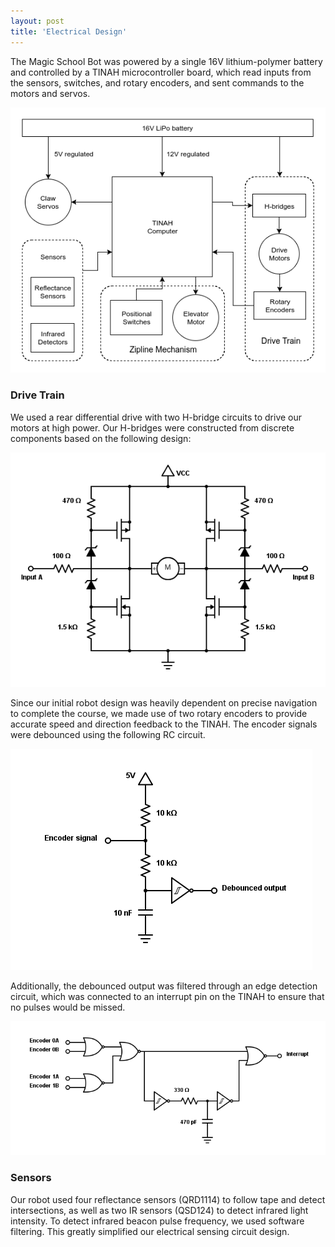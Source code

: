 ```yaml
---
layout: post
title: 'Electrical Design'
---
```


The Magic School Bot was powered by a single 16V lithium-polymer battery and controlled by a TINAH microcontroller board, which read inputs from the sensors, switches, and rotary encoders, and sent commands to the motors and servos.

![Block diagram of Magic School Bot electrical design](/assets/img/electrical-block-diagram.png)

### Drive Train

We used a rear differential drive with two H-bridge circuits to drive our motors at high power. Our H-bridges were constructed from discrete components based on the following design:

![H-bridge circuit diagram](/assets/img/electrical-hbridge.png)

Since our initial robot design was heavily dependent on precise navigation to complete the course, we made use of two rotary encoders to provide accurate speed and direction feedback to the TINAH. The encoder signals were debounced using the following RC circuit.

![Rotary encoder debounce circuit](/assets/img/electrical-encoder-debounce.png)

Additionally, the debounced output was filtered through an edge detection circuit, which was connected to an interrupt pin on the TINAH to ensure that no pulses would be missed.

![Rotary encoder debounce circuit](/assets/img/electrical-encoder-edge.png)

### Sensors

Our robot used four reflectance sensors (QRD1114) to follow tape and detect intersections, as well as two IR sensors (QSD124) to detect infrared light intensity. To detect infrared beacon pulse frequency, we used software filtering. This greatly simplified our electrical sensing circuit design.